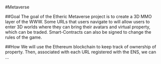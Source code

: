 #Metaverse

##Goal
The goal of the Etheric Metaverse project is to create a 3D MMO layer of the WWW.  Some URLs that users navigate to will allow users to enter 3D worlds where they can bring their avatars and virtual property, which can be traded.  Smart-Contracts can also be signed to change the rules of the game.

##How
We will use the Ethereum blockchain to keep track of ownership of property.  Then, associated with each URL registered with the ENS, we can ...
